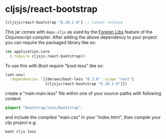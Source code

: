 # cljsjs/react-bootstrap

[](dependency)
```clojure
[cljsjs/react-bootstrap "0.28.1-0"] ;; latest release
```
[](/dependency)

This jar comes with `deps.cljs` as used by the [Foreign Libs][flibs] feature
of the Clojurescript compiler. After adding the above dependency to your project
you can require the packaged library like so:

```clojure
(ns application.core
  (:require cljsjs.react-bootstrap))
```

To use this with Boot require "boot-less" like so:
```clojure
(set-env!
  :dependencies '[[deraen/boot-less "0.3.0" :scope "test"]
                  [cljsjs/react-bootstrap "0.28.1-0"]])

```
create a "main.main.less" file within one of your source-paths with following content
```css
@import "bootstrap/less/bootstrap";
```
and include the compiled "main.css" in your "index.html",
then compile your cljs project e.g:
```sh
boot cljs less
```

[flibs]: https://github.com/clojure/clojurescript/wiki/Packaging-Foreign-Dependencies
